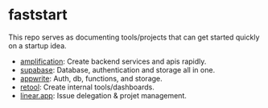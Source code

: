 # faststart
This repo serves as documenting tools/projects that can get started
quickly on a startup idea.

- [amplification](https://github.com/amplication/amplication): Create backend services and apis rapidly.
- [supabase](https://supabase.com/): Database, authentication and storage all in one.
- [appwrite](https://appwrite.io/): Auth, db, functions, and storage.
- [retool](https://retool.com): Create internal tools/dashboards.
- [linear.app](https://linear.app): Issue delegation & projet management.
